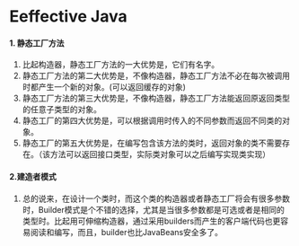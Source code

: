 # Eeffective Java

#### 1. 静态工厂方法

1. 比起构造器，静态工厂方法的一大优势是，它们有名字。
2. 静态工厂方法的第二大优势是，不像构造器，静态工厂方法不必在每次被调用时都产生一个新的对象。(可以返回缓存的对象)
3. 静态工厂方法的第三大优势是，不像构造器，静态工厂方法能返回原返回类型的任意子类型的对象。
4. 静态工厂的第四大优势是，可以根据调用时传入的不同参数而返回不同类的对象。
5. 静态工厂的第五大优势是，在编写包含该方法的类时，返回对象的类不需要存在。（该方法可以返回接口类型，实际类对象可以之后编写实现类实现）

#### 2.建造者模式

1. 总的说来，在设计一个类时，而这个类的构造器或者静态工厂将会有很多参数时，Builder模式是个不错的选择，尤其是当很多参数都是可选或者是相同的类型时。比起用可伸缩构造器，通过采用builders而产生的客户端代码也更容易阅读和编写，而且，builder也比JavaBeans安全多了。